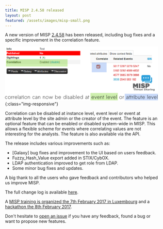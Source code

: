 ```yaml
---
title: MISP 2.4.58 released
layout: post
featured: /assets/images/misp-small.png
---
```


A new version of MISP [2.4.58](https://github.com/MISP/MISP/tree/v2.4.58) has been released, including bug fixes and a specific improvement in the correlation feature.

![MISP galaxy](/assets/images/misp/blog/correlation.png){:class="img-responsive"}

Correlation can be disabled at instance level, event level or event at attribute level by the site admin or the creator of the event. The feature is an optional feature that can be enabled or disabled system-wide in MISP. This allows a flexible scheme for events where correlating values are not interesting for the analysts. The feature is also available via the API.

The release includes various improvements such as:

- [Galaxy] bug fixes and improvement to the UI based on users feedback.
- Fuzzy_Hash_Value export added in STIX/CybOX.
- LDAP authentication improved to get role from LDAP.
- Some minor bug fixes and updates.

A big thank to all the users who gave feedback and contributors who helped us improve MISP.

The full change log is available [here](http://www.misp-project.org/Changelog.txt).

A [MISP training is organized the 7th February 2017 in Luxembourg](https://www.eventbrite.com/e/misp-training-tickets-30484201066) and a [hackathon the 8th February 2017](https://www.eventbrite.com/e/misp-hackathon-3-tickets-30488596212).

Don't hesitate to [open an issue](https://github.com/MISP/MISP/issues) if you have any feedback, found a bug or want to propose new features.
